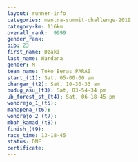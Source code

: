 ```yaml
---
layout: runner-info 
categories: mantra-summit-challenge-2019 
category-km: 116km 
overall_rank:  9999
gender_rank: 
bib: 23
first_name: Dzaki
last_name: Wardana
gender: M
team_name: Toko Beras PARAS
start_(t1): Sat, 05-00-00 am
changar_(t2): Sat, 10-30-33 am
budug_asu_(t3): Sat, 03-54-34 pm
ub_forest_st_(t4): Sat, 06-18-45 pm
wonorejo_1_(t5): 
mahapena_(t6): 
wonorejo_2_(t7): 
mbah_kamad_(t8): 
finish_(t9): 
race_time: 13-18-45
status: DNF
certificate: 
---
```


